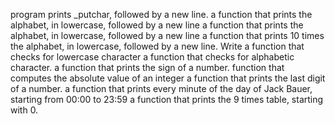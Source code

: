 program prints _putchar, followed by a new line.
a function that prints the alphabet, in lowercase, followed by a new line
 a function that prints the alphabet, in lowercase, followed by a new line
a function that prints 10 times the alphabet, in lowercase, followed by a new line.
Write a function that checks for lowercase character
a function that checks for alphabetic character.
 a function that prints the sign of a number.
 function that computes the absolute value of an integer
a function that prints the last digit of a number.
a function that prints every minute of the day of Jack Bauer, starting from 00:00 to 23:59
a function that prints the 9 times table, starting with 0.
